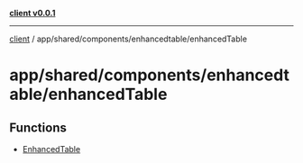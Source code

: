 [**client v0.0.1**](../../../../../README.md)

***

[client](../../../../../README.md) / app/shared/components/enhancedtable/enhancedTable

# app/shared/components/enhancedtable/enhancedTable

## Functions

- [EnhancedTable](functions/EnhancedTable.md)
